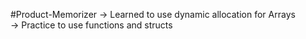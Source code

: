 #Product-Memorizer
-> Learned to use dynamic allocation for Arrays <br/>
-> Practice to use functions and structs
